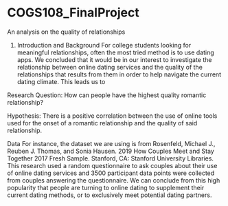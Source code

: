 # COGS108_FinalProject
An analysis on the quality of relationships

1. Introduction and Background
For college students looking for meaningful relationships, often the most tried method is to use dating apps. We concluded that it would be in our interest to investigate the relationship between online dating services and the quality of the relationships that results from them in order to help navigate the current dating climate. This leads us to 

Research Question:
How can people have the highest quality romantic relationship?

Hypothesis:
There is a positive correlation between the use of online tools used for the onset of a romantic relationship and the quality of said relationship.


Data
For instance, the dataset we are using is from Rosenfeld, Michael J., Reuben J. Thomas, and Sonia Hausen. 2019 How Couples Meet and Stay Together 2017 Fresh Sample. Stanford, CA: Stanford University Libraries. This research used a random questionnaire to ask couples about their use of online dating services and 3500 participant data points were collected from couples answering the questionnaire. We can conclude from this high popularity that people are turning to online dating to supplement their current dating methods, or to exclusively meet potential dating partners.
